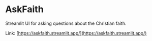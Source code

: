 # AskFaith

Streamlit UI for asking questions about the Christian faith.

Link: [https://askfaith.streamlit.app/](https://askfaith.streamlit.app/)
